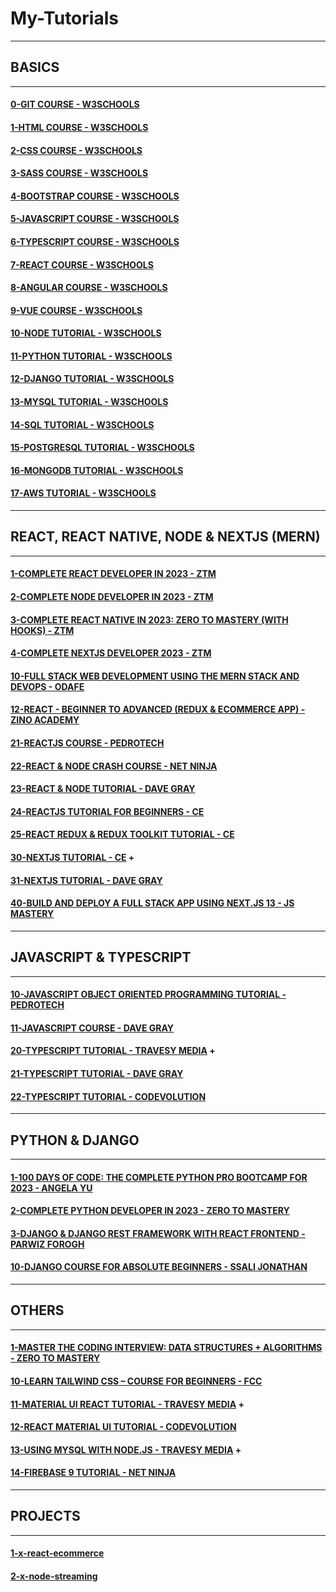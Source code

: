 # My-Tutorials

---

## BASICS

---

#### [0-GIT COURSE - W3SCHOOLS](https://www.w3schools.com/git/default.asp)

#### [1-HTML COURSE - W3SCHOOLS](https://www.w3schools.com/html/default.asp)

#### [2-CSS COURSE - W3SCHOOLS](https://www.w3schools.com/css/default.asp)

#### [3-SASS COURSE - W3SCHOOLS](https://www.w3schools.com/sass/default.asp)

#### [4-BOOTSTRAP COURSE - W3SCHOOLS](https://www.w3schools.com/bootstrap5/index.php)

#### [5-JAVASCRIPT COURSE - W3SCHOOLS](https://www.w3schools.com/js/default.asp)

#### [6-TYPESCRIPT COURSE - W3SCHOOLS](https://www.w3schools.com/typescript/index.php)

#### [7-REACT COURSE - W3SCHOOLS](https://www.w3schools.com/react/default.asp)

#### [8-ANGULAR COURSE - W3SCHOOLS](https://www.w3schools.com/angular/default.asp)

#### [9-VUE COURSE - W3SCHOOLS](https://www.w3schools.com/vue/index.php)

#### [10-NODE TUTORIAL - W3SCHOOLS](https://www.w3schools.com/nodejs/default.asp)

#### [11-PYTHON TUTORIAL - W3SCHOOLS](https://www.w3schools.com/python/default.asp)

#### [12-DJANGO TUTORIAL - W3SCHOOLS](https://www.w3schools.com/django/index.php)

#### [13-MYSQL TUTORIAL - W3SCHOOLS](https://www.w3schools.com/mysql/default.asp)

#### [14-SQL TUTORIAL - W3SCHOOLS](https://www.w3schools.com/sql/default.asp)

#### [15-POSTGRESQL TUTORIAL - W3SCHOOLS](https://www.w3schools.com/postgresql/index.php)

#### [16-MONGODB TUTORIAL - W3SCHOOLS](https://www.w3schools.com/mongodb/index.php)

#### [17-AWS TUTORIAL - W3SCHOOLS](https://www.w3schools.com/aws/index.php)

---

## REACT, REACT NATIVE, NODE & NEXTJS (MERN)

---


#### [1-COMPLETE REACT DEVELOPER IN 2023 - ZTM](/courses/react/1.md)

#### [2-COMPLETE NODE DEVELOPER IN 2023 - ZTM](/courses/react/2.md)

#### [3-COMPLETE REACT NATIVE IN 2023: ZERO TO MASTERY (WITH HOOKS) - ZTM](/courses/react/3.md)

#### [4-COMPLETE NEXTJS DEVELOPER 2023 - ZTM](/courses/react/4.md)

#### [10-FULL STACK WEB DEVELOPMENT USING THE MERN STACK AND DEVOPS - ODAFE](/courses/react/10.md)

#### [12-REACT - BEGINNER TO ADVANCED (REDUX & ECOMMERCE APP) - ZINO ACADEMY](/courses/react/12.md)

#### [21-REACTJS COURSE - PEDROTECH](/courses/react/21.md)

#### [22-REACT & NODE CRASH COURSE - NET NINJA](/courses/react/22.md)

#### [23-REACT & NODE TUTORIAL - DAVE GRAY](/courses/react/23.md)

#### [24-REACTJS TUTORIAL FOR BEGINNERS - CE](/courses/react/24.md)

#### [25-REACT REDUX & REDUX TOOLKIT TUTORIAL - CE](/courses/react/25.md)

#### [30-NEXTJS TUTORIAL - CE](/courses/react/30.md) +

#### [31-NEXTJS TUTORIAL - DAVE GRAY](/courses/react/31.md)

#### [40-BUILD AND DEPLOY A FULL STACK APP USING NEXT.JS 13 - JS MASTERY](/courses/react/40.md)

---

## JAVASCRIPT & TYPESCRIPT

---

#### [10-JAVASCRIPT OBJECT ORIENTED PROGRAMMING TUTORIAL - PEDROTECH](/courses/js/10.md)

#### [11-JAVASCRIPT COURSE - DAVE GRAY](/courses/js/11.md)

#### [20-TYPESCRIPT TUTORIAL - TRAVESY MEDIA](/courses/js/20.md) +

#### [21-TYPESCRIPT TUTORIAL - DAVE GRAY](/courses/js/21.md)

#### [22-TYPESCRIPT TUTORIAL - CODEVOLUTION](/courses/js/22.md)

---

## PYTHON & DJANGO

---

#### [1-100 DAYS OF CODE: THE COMPLETE PYTHON PRO BOOTCAMP FOR 2023 - ANGELA YU](/courses/python/1.md)

#### [2-COMPLETE PYTHON DEVELOPER IN 2023 - ZERO TO MASTERY](/courses/python/2.md)

#### [3-DJANGO & DJANGO REST FRAMEWORK WITH REACT FRONTEND - PARWIZ FOROGH](/courses/python/3.md)

#### [10-DJANGO COURSE FOR ABSOLUTE BEGINNERS - SSALI JONATHAN](/courses/python/10.md)

---

## OTHERS

---

#### [1-MASTER THE CODING INTERVIEW: DATA STRUCTURES + ALGORITHMS - ZERO TO MASTERY](/courses/others/1.md)

#### [10-LEARN TAILWIND CSS – COURSE FOR BEGINNERS - FCC](/courses/others/10.md)

#### [11-MATERIAL UI REACT TUTORIAL - TRAVESY MEDIA](/courses/others/11.md) +

#### [12-REACT MATERIAL UI TUTORIAL - CODEVOLUTION](/courses/others/12.md)

#### [13-USING MYSQL WITH NODE.JS - TRAVESY MEDIA](/courses/others/13.md) +

#### [14-FIREBASE 9 TUTORIAL - NET NINJA](/courses/others/14.md)

---

## PROJECTS

---

#### [1-x-react-ecommerce](https://github.com/omeatai/x-react-ecommerce)

#### [2-x-node-streaming](https://github.com/omeatai/x-node-streaming)
